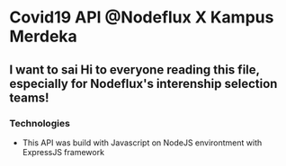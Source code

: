 # Covid19 API @Nodeflux X Kampus Merdeka

## I want to sai Hi to everyone reading this file, especially for Nodeflux's interenship selection teams!

### Technologies
- This API was build with Javascript on NodeJS environtment with ExpressJS framework